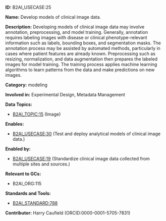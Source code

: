 **ID:** B2AI_USECASE:25

**Name:** Develop models of clinical image data.

**Description:** Developing models of clinical image data may involve annotation, preprocessing, and model training. Generally, annotation requires labeling  images with disease or clinical phenotype-relevant information such as labels, bounding boxes, and segmentation masks. The annotation process may be assisted by automated methods, particularly in cases where patient features are already known. Preprocessing such as resizing, normalization, and data augmentation then prepares the labeled images for model training. The training process applies machine learning algorithms to learn patterns from the data and make predictions on new images.

**Category:** modeling

**Involved in:** Experimental Design, Metadata Management

**Data Topics:**

- [B2AI_TOPIC:15](../topics/Image.markdown) (Image)

**Enables:**

- [B2AI_USECASE:30](../usecases/test-and-deploy-analytical-models-of-clinical-image-data.markdown) (Test and deploy analytical models of clinical image data.)

**Enabled by:**

- [B2AI_USECASE:19](../usecases/standardize-clinical-image-data-collected-from-multiple-sites-and-sources.markdown) (Standardize clinical image data collected from multiple sites and sources.)

**Relevant to GCs:**

- B2AI_ORG:115

**Standards and Tools:**

- [B2AI_STANDARD:788](https://b2ai.standards.synapse.org/Explore/Standard/DetailsPage?id=B2AI_STANDARD:788)

**Contributor:** Harry Caufield
 (ORCID:0000-0001-5705-7831)

